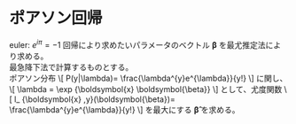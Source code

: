 # ポアソン回帰
euler: $e^{i\pi}=-1$
回帰により求めたいパラメータのベクトル $\boldsymbol{\beta}$ を最尤推定法により求める。<br>
最急降下法で計算するものとする。<br>
ポアソン分布
\\[
P(y|\lambda)= \frac{\lambda^{y}e^{\lambda}}{y!}
\\]
に関し、
\\[
\lambda = \exp {\boldsymbol{x} \boldsymbol{\beta}}
\\]
として、尤度関数
\\[
l_ {\boldsymbol{x} ,y}(\boldsymbol{\beta})= \frac{\lambda^{y}e^{\lambda}}{y!}
\\]
を最大にする $\boldsymbol{\hat{\beta}}$ を求める。

